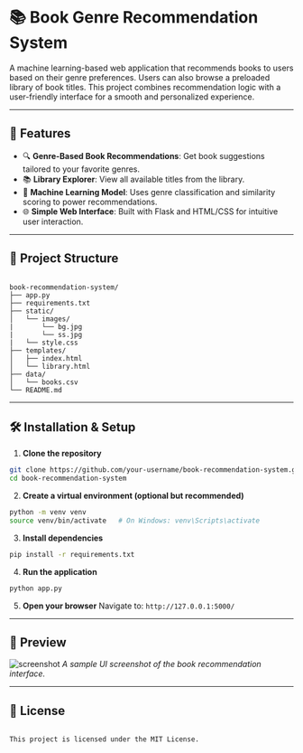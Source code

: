 # 📚 Book Genre Recommendation System

A machine learning-based web application that recommends books to users based on their genre preferences. Users can also browse a preloaded library of book titles. This project combines recommendation logic with a user-friendly interface for a smooth and personalized experience.

---

## 🚀 Features

- 🔍 **Genre-Based Book Recommendations**: Get book suggestions tailored to your favorite genres.
- 📚 **Library Explorer**: View all available titles from the library.
- 🧠 **Machine Learning Model**: Uses genre classification and similarity scoring to power recommendations.
- 🌐 **Simple Web Interface**: Built with Flask and HTML/CSS for intuitive user interaction.

---

## 📁 Project Structure

```

book-recommendation-system/
├── app.py
├── requirements.txt
├── static/
│   └── images/
|       └── bg.jpg
|       └── ss.jpg
|   └── style.css
├── templates/
│   ├── index.html
│   └── library.html
├── data/
│   └── books.csv
└── README.md

````

---

## 🛠️ Installation & Setup

1. **Clone the repository**
```bash
git clone https://github.com/your-username/book-recommendation-system.git
cd book-recommendation-system
````

2. **Create a virtual environment (optional but recommended)**

```bash
python -m venv venv
source venv/bin/activate   # On Windows: venv\Scripts\activate
```

3. **Install dependencies**

```bash
pip install -r requirements.txt
```

4. **Run the application**

```bash
python app.py
```

5. **Open your browser**
   Navigate to: `http://127.0.0.1:5000/`

---

## 🎥 Preview

![screenshot](static/ss.jpg)
*A sample UI screenshot of the book recommendation interface.*

---

## 📜 License

```

This project is licensed under the MIT License.

```
